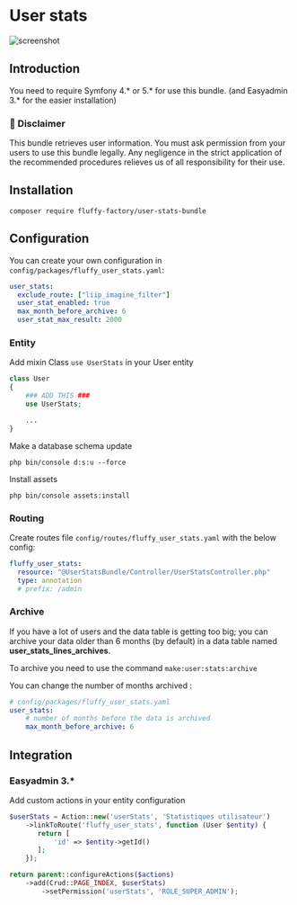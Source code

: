 # User stats

![screenshot](Resources/docs/images/screenshot.png)

## Introduction

You need to require Symfony 4.* or 5.* for use this bundle. (and Easyadmin 3.* for the easier installation)

### :rotating_light: Disclaimer

This bundle retrieves user information. You must ask permission from your users to use this bundle legally. Any negligence in the strict application of the recommended procedures relieves us of all responsibility for their use.

## Installation
```
composer require fluffy-factory/user-stats-bundle
```

## Configuration

You can create your own configuration in `config/packages/fluffy_user_stats.yaml`:

```yaml
user_stats:
  exclude_route: ["liip_imagine_filter"]
  user_stat_enabled: true
  max_month_before_archive: 6
  user_stat_max_result: 2000
```

### Entity

Add mixin Class `use UserStats` in your User entity
```php
class User
{
    ### ADD THIS ###
    use UserStats;

    ...
}
```

Make a database schema update

```
php bin/console d:s:u --force
```

Install assets 

```
php bin/console assets:install
```

### Routing

Create routes file `config/routes/fluffy_user_stats.yaml` with the below config:

```yaml
fluffy_user_stats:
  resource: "@UserStatsBundle/Controller/UserStatsController.php"
  type: annotation
  # prefix: /admin
```

### Archive

If you have a lot of users and the data table is getting too big; you can archive your data older than 6 months (by default) in a data table named **user_stats_lines_archives**.

To archive you need to use the command ```make:user:stats:archive```

You can change the number of months archived :
```yaml
# config/packages/fluffy_user_stats.yaml
user_stats:
    # number of months before the data is archived
    max_month_before_archive: 6 
```

## Integration

### Easyadmin 3.*

Add custom actions in your entity configuration

```php
$userStats = Action::new('userStats', 'Statistiques utilisateur')
    ->linkToRoute('fluffy_user_stats', function (User $entity) {
       return [
           'id' => $entity->getId()
       ];
    });

return parent::configureActions($actions)
    ->add(Crud::PAGE_INDEX, $userStats)
        ->setPermission('userStats', 'ROLE_SUPER_ADMIN');
```
